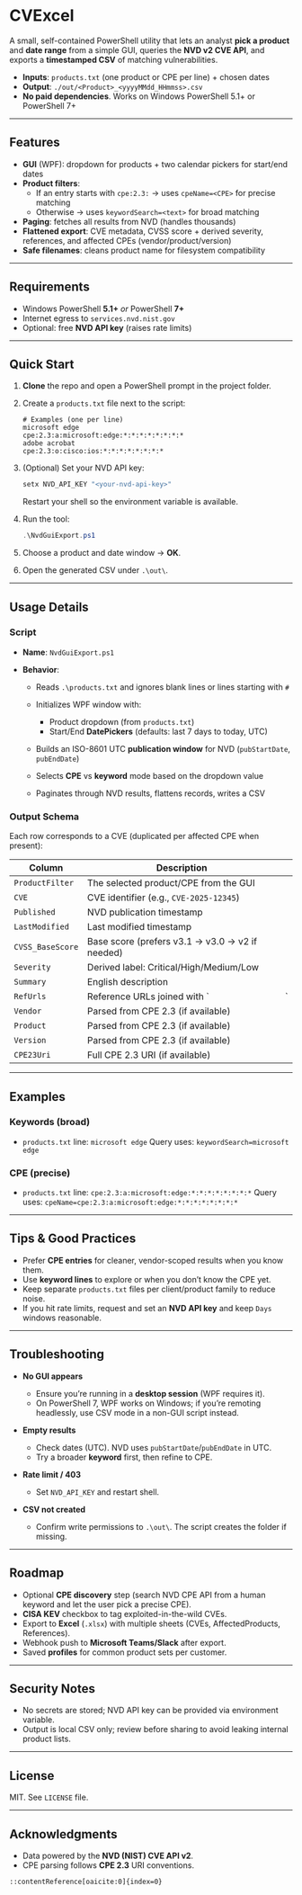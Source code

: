 # CVExcel

A small, self-contained PowerShell utility that lets an analyst **pick a product** and **date range** from a simple GUI, queries the **NVD v2 CVE API**, and exports a **timestamped CSV** of matching vulnerabilities.

- **Inputs**: `products.txt` (one product or CPE per line) + chosen dates
- **Output**: `./out/<Product>_<yyyyMMdd_HHmmss>.csv`
- **No paid dependencies**. Works on Windows PowerShell 5.1+ or PowerShell 7+

---

## Features

- **GUI** (WPF): dropdown for products + two calendar pickers for start/end dates
- **Product filters**:
  - If an entry starts with `cpe:2.3:` → uses `cpeName=<CPE>` for precise matching
  - Otherwise → uses `keywordSearch=<text>` for broad matching
- **Paging**: fetches all results from NVD (handles thousands)
- **Flattened export**: CVE metadata, CVSS score + derived severity, references, and affected CPEs (vendor/product/version)
- **Safe filenames**: cleans product name for filesystem compatibility

---

## Requirements

- Windows PowerShell **5.1+** _or_ PowerShell **7+**
- Internet egress to `services.nvd.nist.gov`
- Optional: free **NVD API key** (raises rate limits)

---

## Quick Start

1. **Clone** the repo and open a PowerShell prompt in the project folder.
2. Create a `products.txt` file next to the script:

   ```text
   # Examples (one per line)
   microsoft edge
   cpe:2.3:a:microsoft:edge:*:*:*:*:*:*:*:*
   adobe acrobat
   cpe:2.3:o:cisco:ios:*:*:*:*:*:*:*:*
   ```
3. (Optional) Set your NVD API key:

   ```powershell
   setx NVD_API_KEY "<your-nvd-api-key>"
   ```
   Restart your shell so the environment variable is available.

4. Run the tool:

   ```powershell
   .\NvdGuiExport.ps1
   ```

5. Choose a product and date window → **OK**.
6. Open the generated CSV under `.\out\`.

---

## Usage Details

### Script

* **Name**: `NvdGuiExport.ps1`
* **Behavior**:

  * Reads `.\products.txt` and ignores blank lines or lines starting with `#`
  * Initializes WPF window with:

    * Product dropdown (from `products.txt`)
    * Start/End **DatePickers** (defaults: last 7 days to today, UTC)
  * Builds an ISO-8601 UTC **publication window** for NVD (`pubStartDate`, `pubEndDate`)
  * Selects **CPE** vs **keyword** mode based on the dropdown value
  * Paginates through NVD results, flattens records, writes a CSV

### Output Schema

Each row corresponds to a CVE (duplicated per affected CPE when present):

| Column           | Description                                     |   |
| ---------------- | ----------------------------------------------- | - |
| `ProductFilter`  | The selected product/CPE from the GUI           |   |
| `CVE`            | CVE identifier (e.g., `CVE-2025-12345`)         |   |
| `Published`      | NVD publication timestamp                       |   |
| `LastModified`   | Last modified timestamp                         |   |
| `CVSS_BaseScore` | Base score (prefers v3.1 → v3.0 → v2 if needed) |   |
| `Severity`       | Derived label: Critical/High/Medium/Low         |   |
| `Summary`        | English description                             |   |
| `RefUrls`        | Reference URLs joined with `                    | ` |
| `Vendor`         | Parsed from CPE 2.3 (if available)              |   |
| `Product`        | Parsed from CPE 2.3 (if available)              |   |
| `Version`        | Parsed from CPE 2.3 (if available)              |   |
| `CPE23Uri`       | Full CPE 2.3 URI (if available)                 |   |

---

## Examples

### Keywords (broad)

* `products.txt` line: `microsoft edge`
  Query uses: `keywordSearch=microsoft edge`

### CPE (precise)

* `products.txt` line: `cpe:2.3:a:microsoft:edge:*:*:*:*:*:*:*:*`
  Query uses: `cpeName=cpe:2.3:a:microsoft:edge:*:*:*:*:*:*:*:*`

---

## Tips & Good Practices

* Prefer **CPE entries** for cleaner, vendor-scoped results when you know them.
* Use **keyword lines** to explore or when you don’t know the CPE yet.
* Keep separate `products.txt` files per client/product family to reduce noise.
* If you hit rate limits, request and set an **NVD API key** and keep `Days` windows reasonable.

---

## Troubleshooting

* **No GUI appears**

  * Ensure you’re running in a **desktop session** (WPF requires it).
  * On PowerShell 7, WPF works on Windows; if you’re remoting headlessly, use CSV mode in a non-GUI script instead.
* **Empty results**

  * Check dates (UTC). NVD uses `pubStartDate`/`pubEndDate` in UTC.
  * Try a broader **keyword** first, then refine to CPE.
* **Rate limit / 403**

  * Set `NVD_API_KEY` and restart shell.
* **CSV not created**

  * Confirm write permissions to `.\out\`. The script creates the folder if missing.

---

## Roadmap

* Optional **CPE discovery** step (search NVD CPE API from a human keyword and let the user pick a precise CPE).
* **CISA KEV** checkbox to tag exploited-in-the-wild CVEs.
* Export to **Excel** (`.xlsx`) with multiple sheets (CVEs, AffectedProducts, References).
* Webhook push to **Microsoft Teams/Slack** after export.
* Saved **profiles** for common product sets per customer.

---

## Security Notes

* No secrets are stored; NVD API key can be provided via environment variable.
* Output is local CSV only; review before sharing to avoid leaking internal product lists.

---

## License

MIT. See `LICENSE` file.

---

## Acknowledgments

* Data powered by the **NVD (NIST) CVE API v2**.
* CPE parsing follows **CPE 2.3** URI conventions.

```
::contentReference[oaicite:0]{index=0}
```
